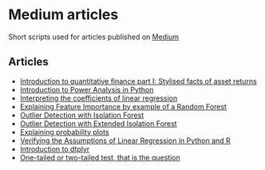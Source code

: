 # Medium articles
Short scripts used for articles published on [Medium](https://medium.com/@eryk.lewinson)

## Articles
* [Introduction to quantitative finance part I: Stylised facts of asset returns](https://towardsdatascience.com/introduction-to-quantitative-finance-part-i-stylised-facts-of-asset-returns-5190581e40ea)
* [Introduction to Power Analysis in Python](https://towardsdatascience.com/introduction-to-power-analysis-in-python-e7b748dfa26)
* [Interpreting the coefficients of linear regression](https://towardsdatascience.com/interpreting-the-coefficients-of-linear-regression-cc31d4c6f235)
* [Explaining Feature Importance by example of a Random Forest](https://towardsdatascience.com/explaining-feature-importance-by-example-of-a-random-forest-d9166011959e)
* [Outlier Detection with Isolation Forest](https://towardsdatascience.com/outlier-detection-with-isolation-forest-3d190448d45e)
* [Outlier Detection with Extended Isolation Forest](https://towardsdatascience.com/outlier-detection-with-extended-isolation-forest-1e248a3fe97b)
* [Explaining probability plots](https://towardsdatascience.com/explaining-probability-plots-9e5c5d304703)
* [Verifying the Assumptions of Linear Regression in Python and R](https://towardsdatascience.com/verifying-the-assumptions-of-linear-regression-in-python-and-r-f4cd2907d4c0)
* [Introduction to dtplyr](https://towardsdatascience.com/introduction-to-dtplyr-783d89e9ae56)
* [One-tailed or two-tailed test, that is the question]()